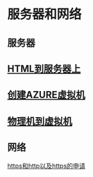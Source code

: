 # 服务器和网络

## 服务器
## [HTML到服务器上](AZURE/HTML放到服务器上/HTML到服务器.md)
## [创建AZURE虚拟机](AZURE/创建AZURE虚拟机/CreateAZUREVM.md)
## [物理机到虚拟机](AZURE/传输文件/物理机到虚拟机.md)


## 网络

[https和http以及https的申请](https和http以及https的申请.md)